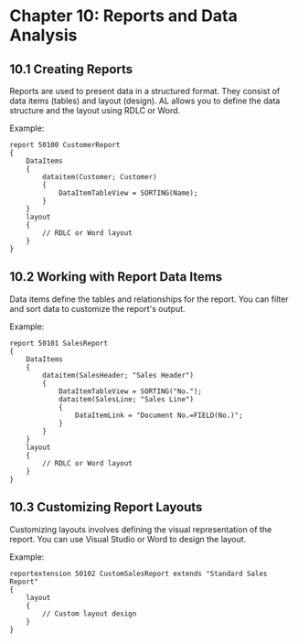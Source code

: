 # Chapter 10: Reports and Data Analysis
## 10.1 Creating Reports
Reports are used to present data in a structured format. They consist of data items (tables) and layout (design). AL allows you to define the data structure and the layout using RDLC or Word.

Example:

```al
report 50100 CustomerReport
{
    DataItems
    {
        dataitem(Customer; Customer)
        {
            DataItemTableView = SORTING(Name);
        }
    }
    layout
    {
        // RDLC or Word layout
    }
}
```

## 10.2 Working with Report Data Items
Data items define the tables and relationships for the report. You can filter and sort data to customize the report's output.

Example:

```al
report 50101 SalesReport
{
    DataItems
    {
        dataitem(SalesHeader; "Sales Header")
        {
            DataItemTableView = SORTING("No.");
            dataitem(SalesLine; "Sales Line")
            {
                DataItemLink = "Document No.=FIELD(No.)";
            }
        }
    }
    layout
    {
        // RDLC or Word layout
    }
}
```

## 10.3 Customizing Report Layouts
Customizing layouts involves defining the visual representation of the report. You can use Visual Studio or Word to design the layout.

Example:

```al
reportextension 50102 CustomSalesReport extends "Standard Sales Report"
{
    layout
    {
        // Custom layout design
    }
}
```